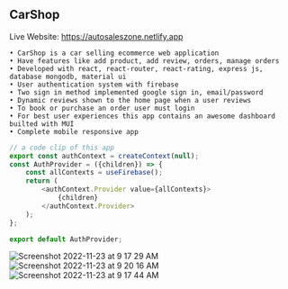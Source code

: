 ## CarShop

Live Website: https://autosaleszone.netlify.app

```
• CarShop is a car selling ecommerce web application
• Have features like add product, add review, orders, manage orders
• Developed with react, react-router, react-rating, express js, database mongodb, material ui
• User authentication system with firebase
• Two sign in method implemented google sign in, email/password
• Dynamic reviews shown to the home page when a user reviews
• To book or purchase an order user must login
• For best user experiences this app contains an awesome dashboard builted with MUI
• Complete mobile responsive app
```

```js
// a code clip of this app
export const authContext = createContext(null);
const AuthProvider = ({children}) => {
    const allContexts = useFirebase();
    return (
        <authContext.Provider value={allContexts}>
            {children}
        </authContext.Provider>
    );
};

export default AuthProvider;
```

![Screenshot 2022-11-23 at 9 17 29 AM](https://user-images.githubusercontent.com/86913163/203485276-0d94ab0c-b207-4ecd-b6f8-8d28c0fa8327.png)
![Screenshot 2022-11-23 at 9 20 16 AM](https://user-images.githubusercontent.com/86913163/203485281-2e9c7dab-1101-49c4-aa23-a255e4b1e847.png)
![Screenshot 2022-11-23 at 9 17 44 AM](https://user-images.githubusercontent.com/86913163/203485282-7641a453-de61-433b-a936-6f3c7a6b9509.png)
